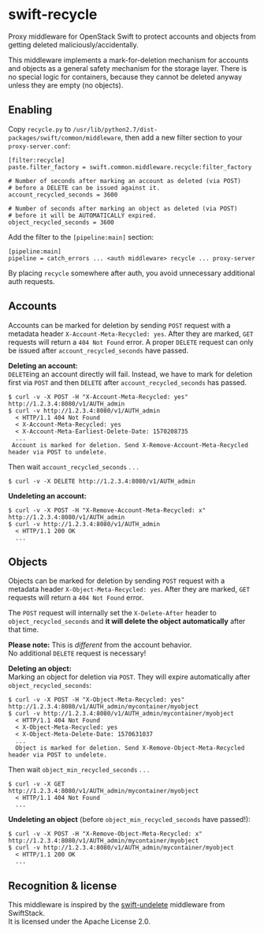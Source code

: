 # swift-recycle
Proxy middleware for OpenStack Swift to protect accounts and objects from getting deleted maliciously/accidentally.

This middleware implements a mark-for-deletion mechanism for accounts and objects  as a general safety mechanism 
for the storage layer. There is no special logic for containers, because they cannot be deleted anyway unless they 
are empty (no objects).

## Enabling

Copy `recycle.py` to `/usr/lib/python2.7/dist-packages/swift/common/middleware`, then add a new filter section to
your `proxy-server.conf`:

```
[filter:recycle]
paste.filter_factory = swift.common.middleware.recycle:filter_factory

# Number of seconds after marking an account as deleted (via POST)
# before a DELETE can be issued against it.
account_recycled_seconds = 3600

# Number of seconds after marking an object as deleted (via POST)
# before it will be AUTOMATICALLY expired.
object_recycled_seconds = 3600
```

Add the filter to the `[pipeline:main]` section:

```
[pipeline:main]
pipeline = catch_errors ... <auth middleware> recycle ... proxy-server
```

By placing `recycle` somewhere after auth, you avoid unnecessary
additional auth requests.

## Accounts
Accounts can be marked for deletion by sending `POST` request with a metadata header
`X-Account-Meta-Recycled: yes`. After they are marked, `GET` requests will return a `404 Not Found` error.
A proper `DELETE` request can only be issued after `account_recycled_seconds` have passed.

**Deleting an account:**  
`DELETE`ing an account directly will fail. Instead, we have to mark for deletion
first via `POST` and then `DELETE` after `account_recycled_seconds` has passed.

```
$ curl -v -X POST -H "X-Account-Meta-Recycled: yes" http://1.2.3.4:8080/v1/AUTH_admin
$ curl -v http://1.2.3.4:8080/v1/AUTH_admin
  < HTTP/1.1 404 Not Found
  < X-Account-Meta-Recycled: yes
  < X-Account-Meta-Earliest-Delete-Date: 1570208735
  ...
 Account is marked for deletion. Send X-Remove-Account-Meta-Recycled header via POST to undelete.
```

Then wait `account_recycled_seconds` . . .

```
$ curl -v -X DELETE http://1.2.3.4:8080/v1/AUTH_admin
```

**Undeleting an account:**   
```
$ curl -v -X POST -H "X-Remove-Account-Meta-Recycled: x" http://1.2.3.4:8080/v1/AUTH_admin
$ curl -v http://1.2.3.4:8080/v1/AUTH_admin
  < HTTP/1.1 200 OK
  ...
```

## Objects
Objects can be marked for deletion by sending `POST` request with a metadata header
`X-Object-Meta-Recycled: yes`. After they are marked, `GET` requests will return a `404 Not Found` error.

The `POST` request will internally set the `X-Delete-After` header to `object_recycled_seconds`
and **it will delete the object automatically** after that time.

**Please note:** This is *different* from the account behavior.   
                 No additional `DELETE` request is necessary!

**Deleting an object:**   
Marking an object for deletion via `POST`. They will expire automatically after `object_recycled_seconds`:

```
$ curl -v -X POST -H "X-Object-Meta-Recycled: yes" http://1.2.3.4:8080/v1/AUTH_admin/mycontainer/myobject
$ curl -v http://1.2.3.4:8080/v1/AUTH_admin/mycontainer/myobject
  < HTTP/1.1 404 Not Found
  < X-Object-Meta-Recycled: yes
  < X-Object-Meta-Delete-Date: 1570631037
  ...
  Object is marked for deletion. Send X-Remove-Object-Meta-Recycled header via POST to undelete.
```

Then wait `object_min_recycled_seconds` . . .

```
$ curl -v -X GET http://1.2.3.4:8080/v1/AUTH_admin/mycontainer/myobject
  < HTTP/1.1 404 Not Found
  ...
```

**Undeleting an object** (before `object_min_recycled_seconds` have passed!):   
```
$ curl -v -X POST -H "X-Remove-Object-Meta-Recycled: x" http://1.2.3.4:8080/v1/AUTH_admin/mycontainer/myobject
$ curl -v http://1.2.3.4:8080/v1/AUTH_admin/mycontainer/myobject
  < HTTP/1.1 200 OK
  ...
```

## Recognition & license
This middleware is inspired by the [swift-undelete](https://github.com/swiftstack/swift_undelete) middleware from SwiftStack.  
It is licensed under the Apache License 2.0.
